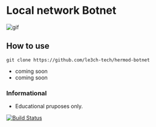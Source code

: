 # Local network Botnet

![gif](https://media4.giphy.com/media/mG4hIoKh0ID939hsIW/giphy.gif?cid=790b76117192966b128799a991c8b0056413295ce2784737&rid=giphy.gif&ct=g)

## How to use
`git clone https://github.com/le3ch-tech/hermod-botnet`

- coming soon
- coming soon

### Informational
- Educational pruposes only.

[![Build Status](https://github.com/github/opensource.guide/workflows/GitHub%20Actions%20CI/badge.svg)](https://github.com/le3ch-tech/hermod-botnet/pulse)